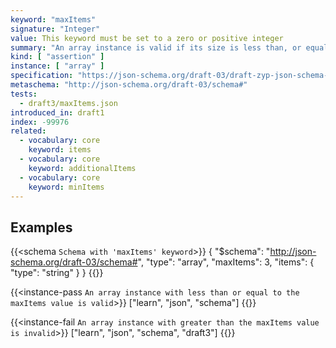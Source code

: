```yaml
---
keyword: "maxItems"
signature: "Integer"
value: This keyword must be set to a zero or positive integer
summary: "An array instance is valid if its size is less than, or equal to, the value of this keyword."
kind: [ "assertion" ]
instance: [ "array" ]
specification: "https://json-schema.org/draft-03/draft-zyp-json-schema-03.pdf#5.14"
metaschema: "http://json-schema.org/draft-03/schema#"
tests:
  - draft3/maxItems.json
introduced_in: draft1
index: -99976
related:
  - vocabulary: core
    keyword: items
  - vocabulary: core
    keyword: additionalItems
  - vocabulary: core
    keyword: minItems
---
```


## Examples

{{<schema `Schema with 'maxItems' keyword`>}}
{
  "$schema": "http://json-schema.org/draft-03/schema#",
  "type": "array",
  "maxItems": 3,
  "items": {
    "type": "string"
  }
}
{{</schema>}}

{{<instance-pass `An array instance with less than or equal to the maxItems value is valid`>}}
["learn", "json", "schema"]
{{</instance-pass>}}


{{<instance-fail `An array instance with greater than the maxItems value is invalid`>}}
["learn", "json", "schema", "draft3"]
{{</instance-fail>}}

